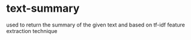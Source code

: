 # text-summary
used to return the summary of the given text and based on tf-idf feature extraction technique
